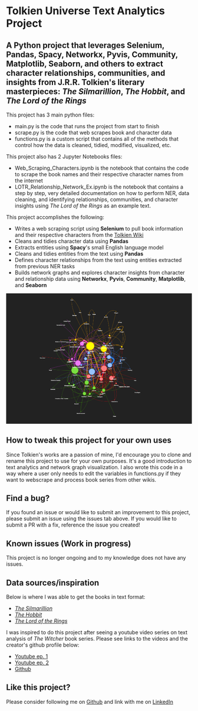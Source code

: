 # Tolkien Universe Text Analytics Project

## A **Python** project that leverages Selenium, Pandas, Spacy, Networkx, Pyvis, Community, Matplotlib, Seaborn, and others to extract character relationships, communities, and insights from J.R.R. Tolkien's literary masterpieces: *The Silmarillion*, *The Hobbit*, and *The Lord of the Rings*

This project has 3 main python files:
- main.py is the code that runs the project from start to finish
- scrape.py is the code that web scrapes book and character data
- functions.py is a custom script that contains all of the methods that control how the data is cleaned, tidied, modified, visualized, etc.

This project also has 2 Jupyter Notebooks files:
- Web_Scraping_Characters.ipynb is the notebook that contains the code to scrape the book names and their respective character names from the internet
- LOTR_Relationship_Network_Ex.ipynb is the notebook that contains a step by step, very detailed documentation on how to perform NER, data cleaning, and identifying relationships, communities, and character insights using *The Lord of the Rings* as an example text.

This project accomplishes the following:
- Writes a web scraping script using **Selenium** to pull book information and their respective characters from the [Tolkien Wiki](https://lotr.fandom.com/wiki/Category:Characters)
- Cleans and tidies character data using **Pandas**
- Extracts entities using **Spacy**'s small English language model
- Cleans and tidies entities from the text using **Pandas**
- Defines character relationships from the text using entities extracted from previous NER tasks
- Builds network graphs and explores character insights from character and relationship data using **Networkx**, **Pyvis**, **Community**, **Matplotlib**, and **Seaborn**  

![LOTR Network Graph](https://github.com/Kevin-Cosgrove/JRRT_Relationship_Network/blob/main/assets/img/read_me_graph.png)

## How to tweak this project for your own uses
Since Tolkien's works are a passion of mine, I'd encourage you to clone and rename this project to use for your own purposes. It's a good introduction to text analytics and network graph visualization.
I also wrote this code in a way where a user only needs to edit the variables in functions.py if they want to webscrape and process book series from other wikis.

## Find a bug?
If you found an issue or would like to submit an improvement to this project, please submit an issue using the issues tab above. If you would like to submit a PR with a fix, reference the issue you created!

## Known issues (Work in progress)
This project is no longer ongoing and to my knowledge does not have any issues.

## Data sources/inspiration
Below is where I was able to get the books in text format:
- *[The Silmarillion](https://archive.org/stream/TheSilmarillionIllustratedJ.R.R.TolkienTedNasmith/The%20Silmarillion%20%28Illustrated%29%20-%20J.%20R.%20R.%20Tolkien%3B%20Ted%20Nasmith%3B_djvu.txt)*
- *[The Hobbit](https://archive.org/stream/dli.ernet.474126/474126-The%20Hobbit%281937%29_djvu.txt)*
- *[The Lord of the Rings](https://www.kaggle.com/datasets/ashishsinhaiitr/lord-of-the-rings-text)*

I was inspired to do this project after seeing a youtube video series on text analysis of *The Witcher* book series. Please see links to the videos and the creator's github profile below:
- [Youtube ep. 1](https://www.youtube.com/watch?v=RuNolAh_4bU)
- [Youtube ep. 2](https://www.youtube.com/watch?v=fAHkJ_Dhr50)
- [Github](https://github.com/thu-vu92)

## Like this project?
Please consider following me on [Github](https://github.com/Kevin-Cosgrove) and link with me on [LinkedIn](https://www.linkedin.com/in/kevin-j-cosgrove)
